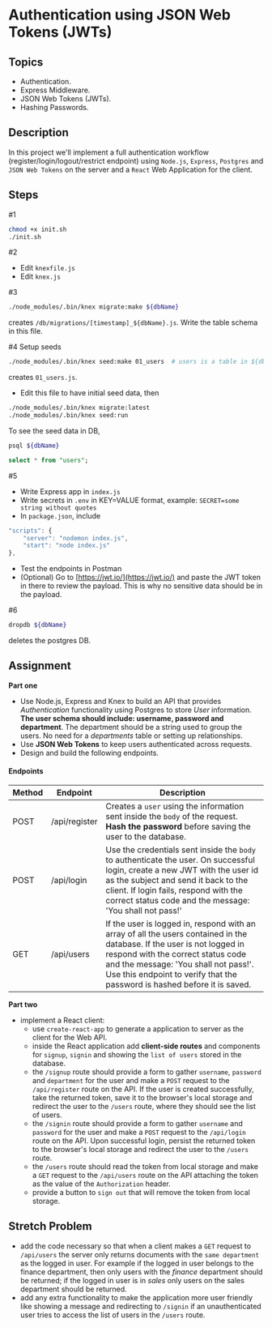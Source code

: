 # Authentication using JSON Web Tokens (JWTs)

## Topics

- Authentication.
- Express Middleware.
- JSON Web Tokens (JWTs).
- Hashing Passwords.

## Description

In this project we'll implement a full authentication workflow (register/login/logout/restrict endpoint) using `Node.js`, `Express`, `Postgres` and `JSON Web Tokens` on the server and a `React` Web Application for the client.

## Steps

#1

```bash
chmod +x init.sh
./init.sh
```

#2

- Edit `knexfile.js`
- Edit `knex.js`

#3

```bash
./node_modules/.bin/knex migrate:make ${dbName}
```

creates `/db/migrations/[timestamp]_${dbName}.js`. Write the table schema in this file.

#4 Setup seeds

```bash
./node_modules/.bin/knex seed:make 01_users  # users is a table in ${dbName}
```

creates `01_users.js`.

- Edit this file to have initial seed data, then

```bash
./node_modules/.bin/knex migrate:latest
./node_modules/.bin/knex seed:run
```

To see the seed data in DB,

```bash
psql ${dbName}
```

```sql
select * from "users";
```

#5

- Write Express app in `index.js`
- Write secrets in `.env` in KEY=VALUE format, example: `SECRET=some string without quotes`
- In `package.json`, include

```js
"scripts": {
    "server": "nodemon index.js",
    "start": "node index.js"
},
```

- Test the endpoints in Postman
- (Optional) Go to [https://jwt.io/](https://jwt.io/) and paste the JWT token in there to review the payload. This is why no sensitive data should be in the payload.

#6

```bash
dropdb ${dbName}
```

deletes the postgres DB.

## Assignment

**Part one**

- Use Node.js, Express and Knex to build an API that provides _Authentication_ functionality using Postgres to store _User_ information. **The user schema should include: username, password and department**. The department should be a string used to group the users. No need for a _departments_ table or setting up relationships.
- Use **JSON Web Tokens** to keep users authenticated across requests.
- Design and build the following endpoints.

#### Endpoints

| Method | Endpoint      | Description                                                                                                                                                                                                                                                                       |
| ------ | ------------- | --------------------------------------------------------------------------------------------------------------------------------------------------------------------------------------------------------------------------------------------------------------------------------- |
| POST   | /api/register | Creates a `user` using the information sent inside the `body` of the request. **Hash the password** before saving the user to the database.                                                                                                                                       |
| POST   | /api/login    | Use the credentials sent inside the `body` to authenticate the user. On successful login, create a new JWT with the user id as the subject and send it back to the client. If login fails, respond with the correct status code and the message: 'You shall not pass!'            |
| GET    | /api/users    | If the user is logged in, respond with an array of all the users contained in the database. If the user is not logged in respond with the correct status code and the message: 'You shall not pass!'. Use this endpoint to verify that the password is hashed before it is saved. |

**Part two**

- implement a React client:
  - use `create-react-app` to generate a application to server as the client for the Web API.
  - inside the React application add **client-side routes** and components for `signup`, `signin` and showing the `list of users` stored in the database.
  - the `/signup` route should provide a form to gather `username`, `password` and `department` for the user and make a `POST` request to the `/api/register` route on the API. If the user is created successfully, take the returned token, save it to the browser's local storage and redirect the user to the `/users` route, where they should see the list of users.
  - the `/signin` route should provide a form to gather `username` and `password` for the user and make a `POST` request to the `/api/login` route on the API. Upon successful login, persist the returned token to the browser's local storage and redirect the user to the `/users` route.
  - the `/users` route should read the token from local storage and make a `GET` request to the `/api/users` route on the API attaching the token as the value of the `Authorization` header.
  - provide a button to `sign out` that will remove the token from local storage.

## Stretch Problem

- add the code necessary so that when a client makes a `GET` request to `/api/users` the server only returns documents with the `same department` as the logged in user. For example if the logged in user belongs to the finance department, then only users with the _finance_ department should be returned; if the logged in user is in _sales_ only users on the sales department should be returned.
- add any extra functionality to make the application more user friendly like showing a message and redirecting to `/signin` if an unauthenticated user tries to access the list of users in the `/users` route.
